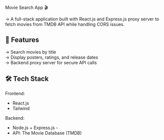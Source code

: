 
Movie Search App 🎬  <br>

-> A full-stack application built with React.js and Express.js proxy server to fetch movies from TMDB API while handling CORS issues.  <br>

## 🚀 Features <br>
-> Search movies by title <br>
-> Display posters, ratings, and release dates <br>
-> Backend proxy server for secure API calls  <br>

## 🛠️ Tech Stack <br>
Frontend: <br>
  - React.js<br>
  - Tailwind<br>

Backend: <br>
  - Node.js + Express.js -<br>
  - API: The Movie Database (TMDB)  <br>
